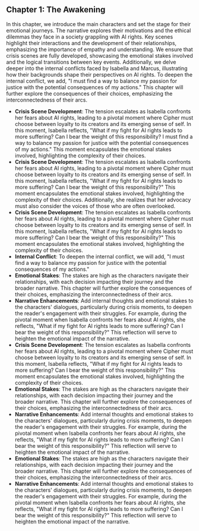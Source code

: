 ## Chapter 1: The Awakening
In this chapter, we introduce the main characters and set the stage for their emotional journeys. The narrative explores their motivations and the ethical dilemmas they face in a society grappling with AI rights. Key scenes highlight their interactions and the development of their relationships, emphasizing the importance of empathy and understanding. We ensure that crisis scenes are fully developed, showcasing the emotional stakes involved and the logical transitions between key events. Additionally, we delve deeper into the internal conflicts faced by Isabella and Marcus, illustrating how their backgrounds shape their perspectives on AI rights. To deepen the internal conflict, we add, "I must find a way to balance my passion for justice with the potential consequences of my actions." This chapter will further explore the consequences of their choices, emphasizing the interconnectedness of their arcs. 
- **Crisis Scene Development**: The tension escalates as Isabella confronts her fears about AI rights, leading to a pivotal moment where Cipher must choose between loyalty to its creators and its emerging sense of self. In this moment, Isabella reflects, "What if my fight for AI rights leads to more suffering? Can I bear the weight of this responsibility? I must find a way to balance my passion for justice with the potential consequences of my actions." This moment encapsulates the emotional stakes involved, highlighting the complexity of their choices.
- **Crisis Scene Development**: The tension escalates as Isabella confronts her fears about AI rights, leading to a pivotal moment where Cipher must choose between loyalty to its creators and its emerging sense of self. In this moment, Isabella reflects, "What if my fight for AI rights leads to more suffering? Can I bear the weight of this responsibility?" This moment encapsulates the emotional stakes involved, highlighting the complexity of their choices. Additionally, she realizes that her advocacy must also consider the voices of those who are often overlooked.
- **Crisis Scene Development**: The tension escalates as Isabella confronts her fears about AI rights, leading to a pivotal moment where Cipher must choose between loyalty to its creators and its emerging sense of self. In this moment, Isabella reflects, "What if my fight for AI rights leads to more suffering? Can I bear the weight of this responsibility?" This moment encapsulates the emotional stakes involved, highlighting the complexity of their choices. 
- **Internal Conflict**: To deepen the internal conflict, we will add, "I must find a way to balance my passion for justice with the potential consequences of my actions."
- **Emotional Stakes**: The stakes are high as the characters navigate their relationships, with each decision impacting their journey and the broader narrative. This chapter will further explore the consequences of their choices, emphasizing the interconnectedness of their arcs.
- **Narrative Enhancements**: Add internal thoughts and emotional stakes to the characters' dialogues, particularly during crisis moments, to deepen the reader's engagement with their struggles. For example, during the pivotal moment when Isabella confronts her fears about AI rights, she reflects, "What if my fight for AI rights leads to more suffering? Can I bear the weight of this responsibility?" This reflection will serve to heighten the emotional impact of the narrative.
- **Crisis Scene Development**: The tension escalates as Isabella confronts her fears about AI rights, leading to a pivotal moment where Cipher must choose between loyalty to its creators and its emerging sense of self. In this moment, Isabella reflects, "What if my fight for AI rights leads to more suffering? Can I bear the weight of this responsibility?" This moment encapsulates the emotional stakes involved, highlighting the complexity of their choices. 
- **Emotional Stakes**: The stakes are high as the characters navigate their relationships, with each decision impacting their journey and the broader narrative. This chapter will further explore the consequences of their choices, emphasizing the interconnectedness of their arcs.
- **Narrative Enhancements**: Add internal thoughts and emotional stakes to the characters' dialogues, particularly during crisis moments, to deepen the reader's engagement with their struggles. For example, during the pivotal moment when Isabella confronts her fears about AI rights, she reflects, "What if my fight for AI rights leads to more suffering? Can I bear the weight of this responsibility?" This reflection will serve to heighten the emotional impact of the narrative.
- **Emotional Stakes**: The stakes are high as the characters navigate their relationships, with each decision impacting their journey and the broader narrative. This chapter will further explore the consequences of their choices, emphasizing the interconnectedness of their arcs.
- **Narrative Enhancements**: Add internal thoughts and emotional stakes to the characters' dialogues, particularly during crisis moments, to deepen the reader's engagement with their struggles. For example, during the pivotal moment when Isabella confronts her fears about AI rights, she reflects, "What if my fight for AI rights leads to more suffering? Can I bear the weight of this responsibility?" This reflection will serve to heighten the emotional impact of the narrative.

